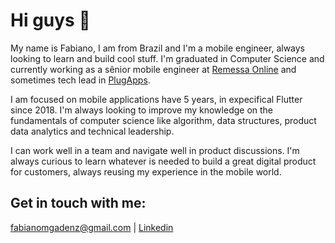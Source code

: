 # Hi guys 👋

My name is Fabiano, I am from Brazil and I'm a mobile engineer, always looking to learn and build cool stuff. I'm graduated in Computer Science and currently working as a sênior mobile engineer at [Remessa Online](https://www.remessaonline.com.br/) and sometimes tech lead in [PlugApps](https://www.plugapps.net/).

I am focused on mobile applications have 5 years, in expecifical Flutter since 2018. I'm always looking to improve my knowledge on the fundamentals of computer science like algorithm, data structures, product data analytics and technical leadership.

I can work well in a team and navigate well in product discussions. I'm always curious to learn whatever is needed to build a great digital product for customers, always reusing my experience in the mobile world.


## Get in touch with me: 
fabianomgadenz@gmail.com | [Linkedin](https://www.linkedin.com/in/fabiano-gadenz-9186b0154/)
